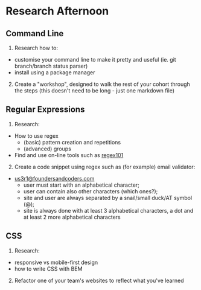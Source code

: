 # Research Afternoon

## Command Line
1. Research how to:
  + customise your command line to make it pretty and useful (ie. git branch/branch status parser)
  + install using a package manager
2. Create a "workshop", designed to walk the rest of your cohort through the steps (this doesn't need to be long - just one markdown file)

## Regular Expressions
1. Research:
  + How to use regex
    + (basic) pattern creation and repetitions
    + (advanced) groups
  + Find and use on-line tools such as [regex101](https://regex101.com/)
2. Create a code snippet using regex such as (for example) email validator:
+ us3r1@foundersandcoders.com
  + user must start with an alphabetical character;
  + user can contain also other characters (which ones?);
  + site and user are always separated by a snail/small duck/AT symbol (@);
  + site is always done with at least 3 alphabetical characters, a dot and at least 2 more alphabetical characters

## CSS
1. Research:
  + responsive vs mobile-first design
  + how to write CSS with BEM
2. Refactor one of your team's websites to reflect what you've learned
